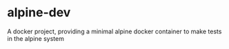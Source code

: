 # alpine-dev
A docker project, providing a minimal alpine docker container to make tests in the alpine system
